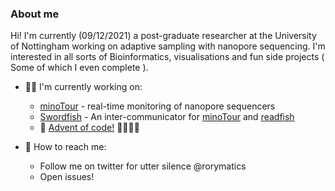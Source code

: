 ### About me
Hi! I'm currently (09/12/2021) a post-graduate researcher at the University of Nottingham working on adaptive sampling with nanopore sequencing. I'm interested in all sorts of Bioinformatics, visualisations and fun side projects ( Some of which I even complete ). 

  - 🐱‍💻 I'm currently working on:
    - [minoTour](https://github.com/LooseLab/minotourapp) - real-time monitoring of nanopore sequencers
    - [Swordfish](https://github.com/LooseLab/swordfish) - An inter-communicator for [minoTour](https://github.com/LooseLab/minotourapp) and [readfish](https://github.com/LooseLab/readfish)
    - 🎄 [Advent of code!](https://github.com/Adoni5/AoC_2021)   🎅🎅🎅🎅

  - 🔭 How to reach me:
    - Follow me on twitter for utter silence @rorymatics
    - Open issues! 
<!--
**Adoni5/Adoni5** is a ✨ _special_ ✨ repository because its `README.md` (this file) appears on your GitHub profile.

Here are some ideas to get you started:

- 🔭 I’m currently working on ...
- 🌱 I’m currently learning ...
- 👯 I’m looking to collaborate on ...
- 🤔 I’m looking for help with ...
- 💬 Ask me about ...
- 📫 How to reach me: ...
- 😄 Pronouns: ...
- ⚡ Fun fact: ...
-->
